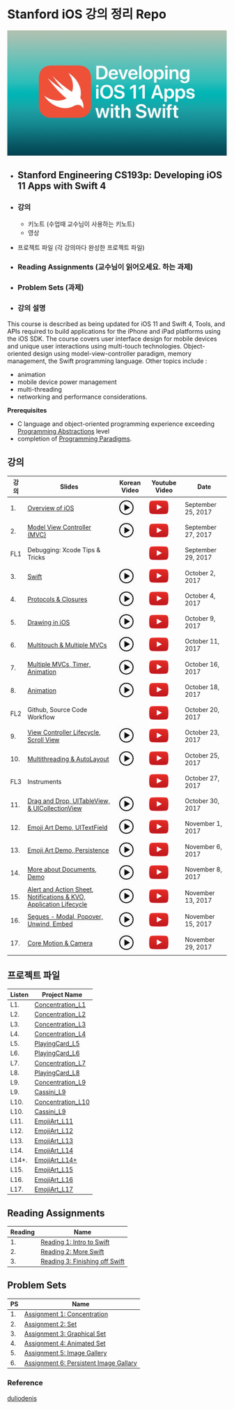 # Stanford iOS 강의 정리 Repo
![](art/iTunesU.jpg?raw=true)

* ## Stanford Engineering CS193p: Developing iOS 11 Apps with Swift 4
* ### 강의
  * 키노트 (수업때 교수님이 사용하는 키노트)
  * 영상
* 프로젝트 파일 (각 강의마다 완성한 프로젝트 파일)
* ### Reading Assignments (교수님이 읽어오세요. 하는 과제)
* ### Problem Sets (과제)

* ### 강의 설명
This course is described as being updated for iOS 11 and Swift 4, Tools, and APIs required to build applications for the iPhone and iPad platforms using the iOS SDK.
The course covers user interface design for mobile devices and unique user interactions using multi-touch technologies. Object-oriented design using model-view-controller paradigm, memory management, the Swift programming language.
Other topics include :
* animation
* mobile device power management
* multi-threading
* networking and performance considerations.

**Prerequisites**
* C language and object-oriented programming experience exceeding [Programming Abstractions](https://see.stanford.edu/Course/CS106B) level
* completion of [Programming Paradigms](https://see.stanford.edu/Course/CS107).

## 강의
| 강의 | Slides | Korean Video | Youtube Video | Date
| ------------- | ------------- | ------------- | ------------- | -------------
| 1. | [Overview of iOS](slides/Lecture-1-Slides.pdf) | [![](art/play2.jpg?raw=true)](https://www.edwith.org/swiftapp/lecture/26619/) | [![](art/play.png?raw=true)](https://www.youtube.com/watch?v=z9IXfYHhKYI&index=1&list=PL_l7vS8VbNDFBiKIL3fEQhkKXTYsncsvN) | September 25, 2017
| 2. | [Model View Controller (MVC)](slides/Lecture-2-Slides.pdf) | [![](art/play2.jpg?raw=true)](https://www.edwith.org/swiftapp/lecture/26620/) | [![](art/play.png?raw=true)](https://www.youtube.com/watch?v=4iGdu4IWMFc&index=2&list=PL_l7vS8VbNDFBiKIL3fEQhkKXTYsncsvN) | September 27, 2017
| FL1 | Debugging: Xcode Tips & Tricks |  | [![](art/play.png?raw=true)](https://www.youtube.com/watch?v=7CeXdDGjsVU&index=19&list=PL_l7vS8VbNDFBiKIL3fEQhkKXTYsncsvN) | September 29, 2017
| 3. | [Swift](slides/Lecture-3-Slides.pdf) | [![](art/play2.jpg?raw=true)](https://www.edwith.org/swiftapp/lecture/19418/) | [![](art/play.png?raw=true)](https://www.youtube.com/watch?v=88husjydCWY&index=3&list=PL_l7vS8VbNDFBiKIL3fEQhkKXTYsncsvN) | October 2, 2017
| 4. | [Protocols & Closures](slides/Lecture-4-Slides.pdf) | [![](art/play2.jpg?raw=true)](https://www.edwith.org/swiftapp/lecture/26622/) | [![](art/play.png?raw=true)](https://www.youtube.com/watch?v=RGMKmhy-eWE&list=PL_l7vS8VbNDFBiKIL3fEQhkKXTYsncsvN&index=4) | October 4, 2017
| 5. | [Drawing in iOS](slides/Lecture-5-Slides.pdf) | [![](art/play2.jpg?raw=true)](https://www.edwith.org/swiftapp/lecture/19421/) | [![](art/play.png?raw=true)](https://www.youtube.com/watch?v=pOO0pz0gPLk&list=PL_l7vS8VbNDFBiKIL3fEQhkKXTYsncsvN&index=5) | October 9, 2017
| 6. | [Multitouch & Multiple MVCs](slides/Lecture-6-Slides.pdf) | [![](art/play2.jpg?raw=true)](https://www.edwith.org/swiftapp/lecture/19420/) | [![](art/play.png?raw=true)](https://www.youtube.com/watch?v=N_PyNplrhys&index=6&list=PL_l7vS8VbNDFBiKIL3fEQhkKXTYsncsvN) | October 11, 2017
| 7. | [Multiple MVCs, Timer, Animation](slides/Lecture-7-Slides.pdf) | [![](art/play2.jpg?raw=true)](https://www.edwith.org/swiftapp/lecture/19422/) | [![](art/play.png?raw=true)](https://www.youtube.com/watch?v=diihWsxOsDk&index=7&list=PL_l7vS8VbNDFBiKIL3fEQhkKXTYsncsvN) | October 16, 2017
| 8. | [Animation](slides/Lecture-8-Slides.pdf) | [![](art/play2.jpg?raw=true)](https://www.edwith.org/swiftapp/lecture/19423/) | [![](art/play.png?raw=true)](https://www.youtube.com/watch?v=5w9lu9ABJzE&index=8&list=PL_l7vS8VbNDFBiKIL3fEQhkKXTYsncsvN) | October 18, 2017
| FL2 | Github, Source Code Workflow |  | [![](art/play.png?raw=true)](https://www.youtube.com/watch?v=P8gyK-_auNk&list=PL_l7vS8VbNDFBiKIL3fEQhkKXTYsncsvN&index=18) | October 20, 2017
| 9. | [View Controller Lifecycle, Scroll View](slides/Lecture-9-Slides.pdf) | [![](art/play2.jpg?raw=true)](https://www.edwith.org/swiftapp/lecture/19424/) |  [![](art/play.png?raw=true)](https://www.youtube.com/watch?v=QjrMau1WmmU&index=9&list=PL_l7vS8VbNDFBiKIL3fEQhkKXTYsncsvN) | October 23, 2017
| 10. | [Multithreading & AutoLayout](slides/Lecture-10-Slides.pdf) | [![](art/play2.jpg?raw=true)](https://www.edwith.org/swiftapp/lecture/19425/) |  [![](art/play.png?raw=true)](https://www.youtube.com/watch?v=U1G8f6F3PyQ&list=PL_l7vS8VbNDFBiKIL3fEQhkKXTYsncsvN&index=10) | October 25, 2017
| FL3 | Instruments |  | [![](art/play.png?raw=true)](https://www.youtube.com/watch?v=BCNlw9rhEe0&list=PL_l7vS8VbNDFBiKIL3fEQhkKXTYsncsvN&index=20) | October 27, 2017
| 11. | [Drag and Drop, UITableView, & UICollectionView](slides/Lecture-11-Slides.pdf) | [![](art/play2.jpg?raw=true)](https://www.edwith.org/swiftapp/lecture/19426/) | [![](art/play.png?raw=true)](https://www.youtube.com/watch?v=hore835-Mj4&list=PL_l7vS8VbNDFBiKIL3fEQhkKXTYsncsvN&index=11) | October 30, 2017
| 12. | [Emoji Art Demo, UITextField](slides/Lecture-12-Slides.pdf) | [![](art/play2.jpg?raw=true)](https://www.edwith.org/swiftapp/lecture/19427/) | [![](art/play.png?raw=true)](https://www.youtube.com/watch?v=qCJ79tknk1I&index=12&list=PL_l7vS8VbNDFBiKIL3fEQhkKXTYsncsvN) | November 1, 2017
| 13. | [Emoji Art Demo, Persistence](slides/Lecture-13-Slides.pdf) | [![](art/play2.jpg?raw=true)](https://www.edwith.org/swiftapp/lecture/19428/) | [![](art/play.png?raw=true)](https://www.youtube.com/watch?v=9o-NSIiCHpg&list=PL_l7vS8VbNDFBiKIL3fEQhkKXTYsncsvN&index=13) | November 6, 2017
| 14. | [More about Documents, Demo](slides/Lecture-14-Slides.pdf) | [![](art/play2.jpg?raw=true)](https://www.edwith.org/swiftapp/lecture/19429/) | [![](art/play.png?raw=true)](https://www.youtube.com/watch?v=zKHcLLza_Es&index=14&list=PL_l7vS8VbNDFBiKIL3fEQhkKXTYsncsvN) | November 8, 2017
| 15. | [Alert and Action Sheet, Notifications & KVO, Application Lifecycle](slides/Lecture-15-Slides.pdf) | [![](art/play2.jpg?raw=true)](https://www.edwith.org/swiftapp/lecture/19430/) | [![](art/play.png?raw=true)](https://www.youtube.com/watch?v=bJLrcNEv88k&list=PL_l7vS8VbNDFBiKIL3fEQhkKXTYsncsvN&index=15) | November 13, 2017
| 16. | [Segues - Modal, Popover, Unwind, Embed](slides/Lecture-16-Slides.pdf) | [![](art/play2.jpg?raw=true)](https://www.edwith.org/swiftapp/lecture/19431/) | [![](art/play.png?raw=true)](https://www.youtube.com/watch?v=NK-KG294hrc&list=PL_l7vS8VbNDFBiKIL3fEQhkKXTYsncsvN&index=16) | November 15, 2017
| 17. | [Core Motion & Camera](slides/Lecture-17-Slides.pdf) | [![](art/play2.jpg?raw=true)](https://www.edwith.org/swiftapp/lecture/26617/) | [![](art/play.png?raw=true)](https://www.youtube.com/watch?v=ccG0QoSZIXA&index=17&list=PL_l7vS8VbNDFBiKIL3fEQhkKXTYsncsvN) | November 29, 2017

## 프로젝트 파일  
| Listen  | Project Name
| ------------- | -------------
| L1. | [Concentration_L1](Projects/Concentration_L1)
| L2. | [Concentration_L2](Projects/Concentration_L2)
| L3. | [Concentration_L3](Projects/Concentration_L3)
| L4. | [Concentration_L4](Projects/Concentration_L4)
| L5. | [PlayingCard_L5](Projects/PlayingCard_L5)
| L6. | [PlayingCard_L6](Projects/PlayingCard_L6)
| L7. | [Concentration_L7](Projects/Concentration_L7)
| L8. | [PlayingCard_L8](Projects/PlayingCard_L8)
| L9. | [Concentration_L9](Projects/Concentration_L9)
| L9. | [Cassini_L9](Projects/Cassini_L9)
| L10. | [Concentration_L10](Projects/Concentration_L10)
| L10. | [Cassini_L9](Projects/Cassini_L10)
| L11. | [EmojiArt_L11](Projects/EmojiArt_L11)
| L12. | [EmojiArt_L12](Projects/EmojiArt_L12)
| L13. | [EmojiArt_L13](Projects/EmojiArt_L13)
| L14. | [EmojiArt_L14](Projects/EmojiArt_L14)
| L14+. | [EmojiArt_L14+](Projects/EmojiArt_L14+)
| L15. | [EmojiArt_L15](Projects/EmojiArt_L15)
| L16. | [EmojiArt_L16](Projects/EmojiArt_L16)
| L17. | [EmojiArt_L17](Projects/EmojiArt_L17)

## Reading Assignments

| Reading  | Name
| ------------- | -------------
| 1. | [Reading 1: Intro to Swift](reading/Reading_1_Intro_to_Swift.pdf)
| 2. | [Reading 2: More Swift](reading/Reading_2_More_Swift.pdf)
| 3. | [Reading 3: Finishing off Swift](reading/Reading_3_Finishing_Off_Swift.pdf)

## Problem Sets

| PS  | Name
| ------------- | -------------
| 1. | [Assignment 1: Concentration](problemsets/Programming_Project_1_Concentration.pdf)
| 2. | [Assignment 2: Set](problemsets/Programming_Project_2_Set.pdf)
| 3. | [Assignment 3: Graphical Set](problemsets/Programming_Project_3_Graphical_Set.pdf)
| 4. | [Assignment 4: Animated Set](problemsets/Programming_Project_4_Animated_Set.pdf)
| 5. | [Assignment 5: Image Gallery](problemsets/Programming_Project_5_Image_Gallery.pdf)
| 6. | [Assignment 6: Persistent Image Gallary](problemsets/Programming_Project_6_Persistent_Image_Gallery.pdf)



### Reference
[duliodenis](duliodenis)
